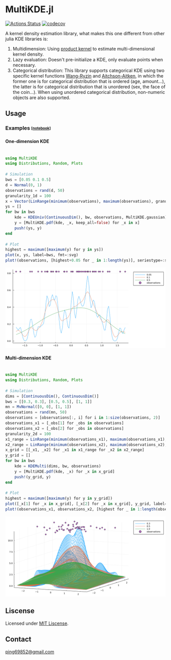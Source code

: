 # MultiKDE.jl

[![Actions Status](https://github.com/noil-reed/MultiKDE.jl/workflows/CI/badge.svg)](https://github.com/noil-reed/MultiKDE.jl/actions)
[![codecov](https://codecov.io/gh/noil-reed/MultiKDE.jl/branch/main/graph/badge.svg)](https://app.codecov.io/gh/noil-reed/MultiKDE.jl)


A kernel density estimation library, what makes this one different from other julia KDE libraries is:
1. Multidimension: Using [product kernel](https://csyue.nccu.edu.tw/ch/Kernel%20Estimation(Ref).pdf) to estimate multi-dimensional kernel density. 
2. Lazy evaluation: Doesn't pre-initialize a KDE, only evaluate points when necessary. 
3. Categorical distribution: This library supports categorical KDE using two specific kernel functions [Wang-Ryzin](https://academic.oup.com/biomet/article-abstract/68/1/301/237752?redirectedFrom=fulltext) and [Aitchson-Aitken](https://academic.oup.com/biomet/article-abstract/63/3/413/270829?redirectedFrom=fulltext), in which the former one is for categorical distribution that is ordered (age, amount...), the latter is for categorical distribution that is unordered (sex, the face of the coin...). When using unordered categorical distribution, non-numeric objects are also supported. 


## Usage
### Examples <sub><sup>[[notebook]](https://github.com/noil-reed/notebooks/blob/main/MultiKDE_demo/demo.ipynb)</sup></sub>


#### One-dimension KDE

```julia

using MultiKDE
using Distributions, Random, Plots

# Simulation
bws = [0.05 0.1 0.5]
d = Normal(0, 1)
observations = rand(d, 50)
granularity_1d = 100
x = Vector(LinRange(minimum(observations), maximum(observations), granularity_1d))
ys = []
for bw in bws
    kde = KDEUniv(ContinuousDim(), bw, observations, MultiKDE.gaussian)
    y = [MultiKDE.pdf(kde, _x, keep_all=false) for _x in x]
    push!(ys, y)
end

# Plot
highest = maximum([maximum(y) for y in ys])
plot(x, ys, label=bws, fmt=:svg)
plot!(observations, [highest+0.05 for _ in 1:length(ys)], seriestype=:scatter, label="observations", size=(900, 450), legend=:outertopright)

```

![1d KDE visualization](https://raw.githubusercontent.com/noil-reed/notebooks/842a60e81bad431dd70c6e04eb93f82ff10c1cda/MultiKDE_demo/dim1.svg)

#### Multi-dimension KDE


```julia

using MultiKDE
using Distributions, Random, Plots

# Simulation
dims = [ContinuousDim(), ContinuousDim()]
bws = [[0.3, 0.3], [0.5, 0.5], [1, 1]]
mn = MvNormal([0, 0], [1, 1])
observations = rand(mn, 50)
observations = [observations[:, i] for i in 1:size(observations, 2)]
observations_x1 = [_obs[1] for _obs in observations]
observations_x2 = [_obs[2] for _obs in observations]
granularity_2d = 100
x1_range = LinRange(minimum(observations_x1), maximum(observations_x1), granularity_2d)
x2_range = LinRange(minimum(observations_x2), maximum(observations_x2), granularity_2d)
x_grid = [[_x1, _x2] for _x1 in x1_range for _x2 in x2_range]
y_grid = []
for bw in bws
    kde = KDEMulti(dims, bw, observations)
    y = [MultiKDE.pdf(kde, _x) for _x in x_grid]
    push!(y_grid, y)
end

# Plot
highest = maximum([maximum(y) for y in y_grid])
plot([_x[1] for _x in x_grid], [_x[2] for _x in x_grid], y_grid, label=[bw[1] for bw in bws][:, :]', size=(900, 450), legend=:outertopright)
plot!(observations_x1, observations_x2, [highest for _ in 1:length(observations)], seriestype=:scatter, label="observations")

```

![2d KDE visualization](https://raw.githubusercontent.com/noil-reed/notebooks/842a60e81bad431dd70c6e04eb93f82ff10c1cda/MultiKDE_demo/dim2.svg)

<!-- ### Categorical (TBA) -->



## Liscense
Licensed under [MIT Liscense](https://github.com/noil-reed/MultiKDE.jl/blob/main/LICENSE).

## Contact
ping69852@gmail.com
